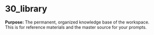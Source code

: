 # 30_library

**Purpose:** The permanent, organized knowledge base of the workspace. This is for reference materials and the master source for your prompts.